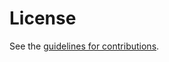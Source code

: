 # License

See the
[guidelines for contributions](https://github.com/yaronf/JOSE-COSE-Guidance/blob/main/CONTRIBUTING.md).
